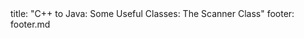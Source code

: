 <frontmatter>
title: "C++ to Java: Some Useful Classes: The Scanner Class"
footer: footer.md
</frontmatter>

<include src="navbar.md" boilerplate />

<include src="unit-inPage-asFlat.md" boilerplate />